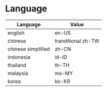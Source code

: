# Language

Language | Value
---------- | -------
english | en-US
chinese | tranditional zh-TW
chinese simplified | zh-CN 
indonesia | id-ID 
thailand | th-TH 
malaysia | ms-MY 
korea | ko-KR
